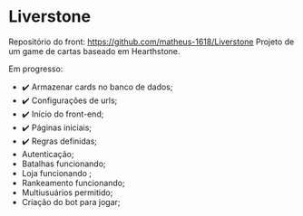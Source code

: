 # Liverstone 

Repositório do front: https://github.com/matheus-1618/Liverstone
Projeto de um game de cartas baseado em Hearthstone.

Em progresso:
- :heavy_check_mark: Armazenar cards no banco de dados;
- :heavy_check_mark: Configurações de urls;
- :heavy_check_mark: Início do front-end;
- :heavy_check_mark: Páginas iniciais;
- :heavy_check_mark: Regras definidas;
- Autenticação;
- Batalhas funcionando;
- Loja funcionando ;
- Rankeamento funcionando;
- Multiusuários permitido;
- Criação do bot para jogar;

